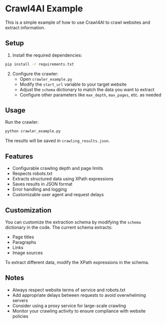 # Crawl4AI Example

This is a simple example of how to use Crawl4AI to crawl websites and extract information.

## Setup

1. Install the required dependencies:
```bash
pip install -r requirements.txt
```

2. Configure the crawler:
   - Open `crawler_example.py`
   - Modify the `start_url` variable to your target website
   - Adjust the `schema` dictionary to match the data you want to extract
   - Configure other parameters like `max_depth`, `max_pages`, etc. as needed

## Usage

Run the crawler:
```bash
python crawler_example.py
```

The results will be saved in `crawling_results.json`.

## Features

- Configurable crawling depth and page limits
- Respects robots.txt
- Extracts structured data using XPath expressions
- Saves results in JSON format
- Error handling and logging
- Customizable user agent and request delays

## Customization

You can customize the extraction schema by modifying the `schema` dictionary in the code. The current schema extracts:
- Page titles
- Paragraphs
- Links
- Image sources

To extract different data, modify the XPath expressions in the schema.

## Notes

- Always respect website terms of service and robots.txt
- Add appropriate delays between requests to avoid overwhelming servers
- Consider using a proxy service for large-scale crawling
- Monitor your crawling activity to ensure compliance with website policies 